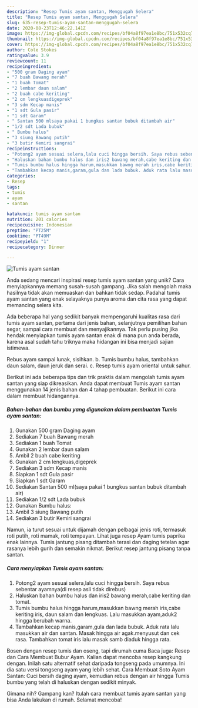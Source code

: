 ```yaml
---
description: "Resep Tumis ayam santan, Menggugah Selera"
title: "Resep Tumis ayam santan, Menggugah Selera"
slug: 635-resep-tumis-ayam-santan-menggugah-selera
date: 2020-08-23T12:46:22.141Z
image: https://img-global.cpcdn.com/recipes/bf04a8f97ea1e8bc/751x532cq70/tumis-ayam-santan-foto-resep-utama.jpg
thumbnail: https://img-global.cpcdn.com/recipes/bf04a8f97ea1e8bc/751x532cq70/tumis-ayam-santan-foto-resep-utama.jpg
cover: https://img-global.cpcdn.com/recipes/bf04a8f97ea1e8bc/751x532cq70/tumis-ayam-santan-foto-resep-utama.jpg
author: Cole Stokes
ratingvalue: 3.9
reviewcount: 11
recipeingredient:
- "500 gram Daging ayam"
- "7 buah Bawang merah"
- "1 buah Tomat"
- "2 lembar daun salam"
- "2 buah cabe keriting"
- "2 cm lengkuasdigeprek"
- "3 sdm Kecap manis"
- "1 sdt Gula pasir"
- "1 sdt Garam"
- " Santan 500 mlsaya pakai 1 bungkus santan bubuk ditambah air"
- "1/2 sdt Lada bubuk"
- " Bumbu halus"
- "3 siung Bawang putih"
- "3 butir Kemiri sangrai"
recipeinstructions:
- "Potong2 ayam sesuai selera,lalu cuci hingga bersih. Saya rebus sebentar ayamnya(di resep asli tidak direbus)"
- "Haluskan bahan bumbu halus dan iris2 bawang merah,cabe keriting dan tomat."
- "Tumis bumbu halus hingga harum,masukkan bawng merah iris,cabe keriting iris, daun salam dan lengkuas. Lalu masukkan ayam,aduk2 hingga berubah warna."
- "Tambahkan kecap manis,garam,gula dan lada bubuk. Aduk rata lalu masukkan air dan santan. Masak hingga air agak.menyusut dan cek rasa. Tambahkan tomat iris lalu masak samb diaduk hingga rata."
categories:
- Resep
tags:
- tumis
- ayam
- santan

katakunci: tumis ayam santan 
nutrition: 201 calories
recipecuisine: Indonesian
preptime: "PT25M"
cooktime: "PT49M"
recipeyield: "1"
recipecategory: Dinner

---
```



![Tumis ayam santan](https://img-global.cpcdn.com/recipes/bf04a8f97ea1e8bc/751x532cq70/tumis-ayam-santan-foto-resep-utama.jpg)

Anda sedang mencari inspirasi resep tumis ayam santan yang unik? Cara menyiapkannya memang susah-susah gampang. Jika salah mengolah maka hasilnya tidak akan memuaskan dan bahkan tidak sedap. Padahal tumis ayam santan yang enak selayaknya punya aroma dan cita rasa yang dapat memancing selera kita.

Ada beberapa hal yang sedikit banyak mempengaruhi kualitas rasa dari tumis ayam santan, pertama dari jenis bahan, selanjutnya pemilihan bahan segar, sampai cara membuat dan menyajikannya. Tak perlu pusing jika hendak menyiapkan tumis ayam santan enak di mana pun anda berada, karena asal sudah tahu triknya maka hidangan ini bisa menjadi sajian istimewa.

Rebus ayam sampai lunak, sisihkan. b. Tumis bumbu halus, tambahkan daun salam, daun jeruk dan serai. c. Resep tumis ayam oriental untuk sahur.


Berikut ini ada beberapa tips dan trik praktis dalam mengolah tumis ayam santan yang siap dikreasikan. Anda dapat membuat Tumis ayam santan menggunakan 14 jenis bahan dan 4 tahap pembuatan. Berikut ini cara dalam membuat hidangannya.

<!--inarticleads1-->

##### Bahan-bahan dan bumbu yang digunakan dalam pembuatan Tumis ayam santan:

1. Gunakan 500 gram Daging ayam
1. Sediakan 7 buah Bawang merah
1. Sediakan 1 buah Tomat
1. Gunakan 2 lembar daun salam
1. Ambil 2 buah cabe keriting
1. Gunakan 2 cm lengkuas,digeprek
1. Sediakan 3 sdm Kecap manis
1. Siapkan 1 sdt Gula pasir
1. Siapkan 1 sdt Garam
1. Sediakan  Santan 500 ml(saya pakai 1 bungkus santan bubuk ditambah air)
1. Sediakan 1/2 sdt Lada bubuk
1. Gunakan  Bumbu halus:
1. Ambil 3 siung Bawang putih
1. Sediakan 3 butir Kemiri sangrai


Namun, ia turut sesuai untuk dijamah dengan pelbagai jenis roti, termasuk roti putih, roti mamak, roti tempayan. Lihat juga resep Ayam tumis paprika enak lainnya. Tumis jantung pisang ditambah terasi dan daging tetelan agar rasanya lebih gurih dan semakin nikmat. Berikut resep jantung pisang tanpa santan. 

<!--inarticleads2-->

##### Cara menyiapkan Tumis ayam santan:

1. Potong2 ayam sesuai selera,lalu cuci hingga bersih. Saya rebus sebentar ayamnya(di resep asli tidak direbus)
1. Haluskan bahan bumbu halus dan iris2 bawang merah,cabe keriting dan tomat.
1. Tumis bumbu halus hingga harum,masukkan bawng merah iris,cabe keriting iris, daun salam dan lengkuas. Lalu masukkan ayam,aduk2 hingga berubah warna.
1. Tambahkan kecap manis,garam,gula dan lada bubuk. Aduk rata lalu masukkan air dan santan. Masak hingga air agak.menyusut dan cek rasa. Tambahkan tomat iris lalu masak samb diaduk hingga rata.


Bosen dengan resep tumis dan oseng, tapi dirumah cuma Baca juga: Resep dan Cara Membuat Bubur Ayam. Kalian dapat mencoba resep kangkung dengan. Inilah satu alternatif sehat daripada tongseng pada umumnya. Ini dia satu versi tongseng ayam yang lebih sehat. Cara Membuat Soto Ayam Santan: Cuci bersih daging ayam, kemudian rebus dengan air hingga Tumis bumbu yang telah di haluskan dengan sedikit minyak. 

Gimana nih? Gampang kan? Itulah cara membuat tumis ayam santan yang bisa Anda lakukan di rumah. Selamat mencoba!
